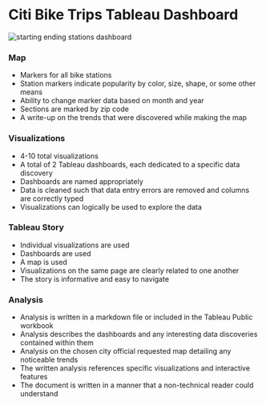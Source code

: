 # Citi Bike Trips Tableau Dashboard

![starting   ending stations dashboard](https://github.com/melisatahiraj/tableau-18/assets/147450801/811c098a-958f-4a17-8fd0-3c906fd7a0f0)

### Map
* Markers for all bike stations
* Station markers indicate popularity by color, size, shape, or some other means
* Ability to change marker data based on month and year
* Sections are marked by zip code
* A write-up on the trends that were discovered while making the map

### Visualizations
* 4-10 total visualizations
* A total of 2 Tableau dashboards, each dedicated to a specific data discovery
* Dashboards are named appropriately
* Data is cleaned such that data entry errors are removed and columns are correctly typed
* Visualizations can logically be used to explore the data

### Tableau Story
* Individual visualizations are used
* Dashboards are used
* A map is used
* Visualizations on the same page are clearly related to one another
* The story is informative and easy to navigate

### Analysis
* Analysis is written in a markdown file or included in the Tableau Public workbook
* Analysis describes the dashboards and any interesting data discoveries contained within them
* Analysis on the chosen city official requested map detailing any noticeable trends
* The written analysis references specific visualizations and interactive features
* The document is written in a manner that a non-technical reader could understand
